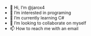 - 👋 Hi, I’m @jarox4
- 👀 I’m interested in programing
- 🌱 I’m currently learning C#
- 💞️ I’m looking to collaborate on myself
- 📫 How to reach me with an email

<!---
jarox4/jarox4 is a ✨ special ✨ repository because its `README.md` (this file) appears on your GitHub profile.
You can click the Preview link to take a look at your changes.
--->
